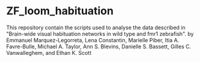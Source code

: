 # ZF_loom_habituation
This repository contain the scripts used to analyse the data described in "Brain-wide visual habituation networks in wild type and fmr1 zebrafish". by Emmanuel Marquez-Legorreta, Lena Constantin, Marielle Piber, Itia A. Favre-Bulle, Michael A. Taylor, Ann S. Blevins, Danielle S. Bassett, Gilles C. Vanwalleghem, and Ethan K. Scott
